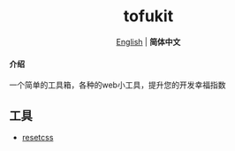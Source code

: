 <h1 align=center>tofukit</h1>

<p align='center'>
  <a href="./README.md">English</a> | <b>简体中文</b>
</p>

#### 介绍

一个简单的工具箱，各种的web小工具，提升您的开发幸福指数

## 工具
- [resetcss](./packages/resetcss/README.md)
